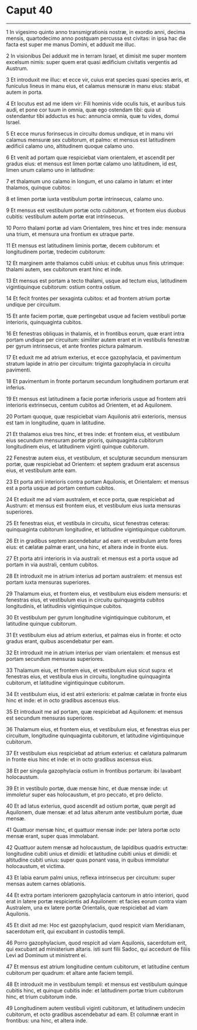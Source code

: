 # Caput 40

***

1 In vigesimo quinto anno transmigrationis nostræ, in exordio anni, decima mensis, quartodecimo anno postquam percussa est civitas: in ipsa hac die facta est super me manus Domini, et adduxit me illuc.

2 In visionibus Dei adduxit me in terram Israel, et dimisit me super montem excelsum nimis: super quem erat quasi ædificium civitatis vergentis ad Austrum.

3 Et introduxit me illuc: et ecce vir, cuius erat species quasi species æris, et funiculus lineus in manu eius, et calamus mensuræ in manu eius: stabat autem in porta.

4 Et locutus est ad me idem vir: Fili hominis vide oculis tuis, et auribus tuis audi, et pone cor tuum in omnia, quæ ego ostendam tibi: quia ut ostendantur tibi adductus es huc: annuncia omnia, quæ tu vides, domui Israel.

5 Et ecce murus forinsecus in circuitu domus undique, et in manu viri calamus mensuræ sex cubitorum, et palmo: et mensus est latitudinem ædificii calamo uno, altitudinem quoque calamo uno.

6 Et venit ad portam quæ respiciebat viam orientalem, et ascendit per gradus eius: et mensus est limen portæ calamo uno latitudinem, id est, limen unum calamo uno in latitudine:

7 et thalamum uno calamo in longum, et uno calamo in latum: et inter thalamos, quinque cubitos:

8 et limen portæ iuxta vestibulum portæ intrinsecus, calamo uno.

9 Et mensus est vestibulum portæ octo cubitorum, et frontem eius duobus cubitis: vestibulum autem portæ erat intrinsecus.

10 Porro thalami portæ ad viam Orientalem, tres hinc et tres inde: mensura una trium, et mensura una frontium ex utraque parte.

11 Et mensus est latitudinem liminis portæ, decem cubitorum: et longitudinem portæ, tredecim cubitorum:

12 Et marginem ante thalamos cubiti unius: et cubitus unus finis utrimque: thalami autem, sex cubitorum erant hinc et inde.

13 Et mensus est portam a tecto thalami, usque ad tectum eius, latitudinem vigintiquinque cubitorum: ostium contra ostium.

14 Et fecit frontes per sexaginta cubitos: et ad frontem atrium portæ undique per circuitum.

15 Et ante faciem portæ, quæ pertingebat usque ad faciem vestibuli portæ interioris, quinquaginta cubitos.

16 Et fenestras obliquas in thalamis, et in frontibus eorum, quæ erant intra portam undique per circuitum: similiter autem erant et in vestibulis fenestræ per gyrum intrinsecus, et ante frontes pictura palmarum.

17 Et eduxit me ad atrium exterius, et ecce gazophylacia, et pavimentum stratum lapide in atrio per circuitum: triginta gazophylacia in circuitu pavimenti.

18 Et pavimentum in fronte portarum secundum longitudinem portarum erat inferius.

19 Et mensus est latitudinem a facie portæ inferioris usque ad frontem atrii interioris extrinsecus, centum cubitos ad Orientem, et ad Aquilonem.

20 Portam quoque, quæ respiciebat viam Aquilonis atrii exterioris, mensus est tam in longitudine, quam in latitudine.

21 Et thalamos eius tres hinc, et tres inde: et frontem eius, et vestibulum eius secundum mensuram portæ prioris, quinquaginta cubitorum longitudinem eius, et latitudinem viginti quinque cubitorum.

22 Fenestræ autem eius, et vestibulum, et sculpturæ secundum mensuram portæ, quæ respiciebat ad Orientem: et septem graduum erat ascensus eius, et vestibulum ante eam.

23 Et porta atrii interioris contra portam Aquilonis, et Orientalem: et mensus est a porta usque ad portam centum cubitos.

24 Et eduxit me ad viam australem, et ecce porta, quæ respiciebat ad Austrum: et mensus est frontem eius, et vestibulum eius iuxta mensuras superiores.

25 Et fenestras eius, et vestibula in circuitu, sicut fenestras ceteras: quinquaginta cubitorum longitudine, et latitudine vigintiquinque cubitorum.

26 Et in gradibus septem ascendebatur ad eam: et vestibulum ante fores eius: et cælatæ palmæ erant, una hinc, et altera inde in fronte eius.

27 Et porta atrii interioris in via australi: et mensus est a porta usque ad portam in via australi, centum cubitos.

28 Et introduxit me in atrium interius ad portam australem: et mensus est portam iuxta mensuras superiores.

29 Thalamum eius, et frontem eius, et vestibulum eius eisdem mensuris: et fenestras eius, et vestibulum eius in circuitu quinquaginta cubitos longitudinis, et latitudinis vigintiquinque cubitos.

30 Et vestibulum per gyrum longitudine vigintiquinque cubitorum, et latitudine quinque cubitorum.

31 Et vestibulum eius ad atrium exterius, et palmas eius in fronte: et octo gradus erant, quibus ascendebatur per eam.

32 Et introduxit me in atrium interius per viam orientalem: et mensus est portam secundum mensuras superiores.

33 Thalamum eius, et frontem eius, et vestibulum eius sicut supra: et fenestras eius, et vestibula eius in circuitu, longitudine quinquaginta cubitorum, et latitudine vigintiquinque cubitorum.

34 Et vestibulum eius, id est atrii exterioris: et palmæ cælatæ in fronte eius hinc et inde: et in octo gradibus ascensus eius.

35 Et introduxit me ad portam, quæ respiciebat ad Aquilonem: et mensus est secundum mensuras superiores.

36 Thalamum eius, et frontem eius, et vestibulum eius, et fenestras eius per circuitum, longitudine quinquaginta cubitorum, et latitudine vigintiquinque cubitorum.

37 Et vestibulum eius respiciebat ad atrium exterius: et cælatura palmarum in fronte eius hinc et inde: et in octo gradibus ascensus eius.

38 Et per singula gazophylacia ostium in frontibus portarum: ibi lavabant holocaustum.

39 Et in vestibulo portæ, duæ mensæ hinc, et duæ mensæ inde: ut immoletur super eas holocaustum, et pro peccato, et pro delicto.

40 Et ad latus exterius, quod ascendit ad ostium portæ, quæ pergit ad Aquilonem, duæ mensæ: et ad latus alterum ante vestibulum portæ, duæ mensæ.

41 Quattuor mensæ hinc, et quattuor mensæ inde: per latera portæ octo mensæ erant, super quas immolabant.

42 Quattuor autem mensæ ad holocaustum, de lapidibus quadris extructæ: longitudine cubiti unius et dimidii: et latitudine cubiti unius et dimidii: et altitudine cubiti unius: super quas ponant vasa, in quibus immolatur holocaustum, et victima.

43 Et labia earum palmi unius, reflexa intrinsecus per circuitum: super mensas autem carnes oblationis.

44 Et extra portam interiorem gazophylacia cantorum in atrio interiori, quod erat in latere portæ respicientis ad Aquilonem: et facies eorum contra viam Australem, una ex latere portæ Orientalis, quæ respiciebat ad viam Aquilonis.

45 Et dixit ad me: Hoc est gazophylacium, quod respicit viam Meridianam, sacerdotum erit, qui excubant in custodiis templi.

46 Porro gazophylacium, quod respicit ad viam Aquilonis, sacerdotum erit, qui excubant ad ministerium altaris. isti sunt filii Sadoc, qui accedunt de filiis Levi ad Dominum ut ministrent ei.

47 Et mensus est atrium longitudine centum cubitorum, et latitudine centum cubitorum per quadrum: et altare ante faciem templi.

48 Et introduxit me in vestibulum templi: et mensus est vestibulum quinque cubitis hinc, et quinque cubitis inde: et latitudinem portæ trium cubitorum hinc, et trium cubitorum inde.

49 Longitudinem autem vestibuli viginti cubitorum, et latitudinem undecim cubitorum, et octo gradibus ascendebatur ad eam. Et columnæ erant in frontibus: una hinc, et altera inde.

